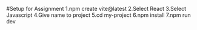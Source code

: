 #Setup for Assignment
1.npm create vite@latest
2.Select React
3.Select Javascript
4.Give name to project
5.cd my-project
6.npm install
7.npm run dev

